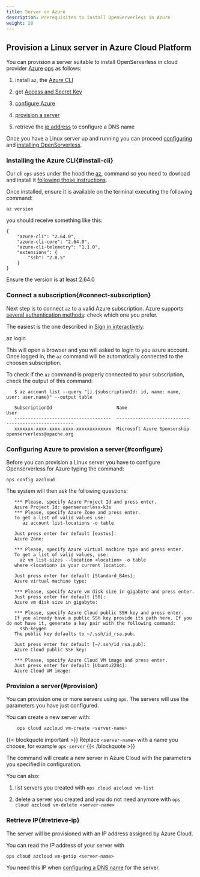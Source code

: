 ```yaml
---
title: Server on Azure
description: Prerequisites to install OpenServerless in Azure
weight: 20
---
```


## Provision a Linux server in Azure Cloud Platform

You can provision a server suitable to install OpenServerless in cloud
provider [Azure](https://azure.microsoft.com/)
[ops](#download.adoc) as follows:

1. install `az`, the [Azure CLI](#install-cli)

2. get [Access and Secret Key](#connect-subscription)

3. [configure Azure](#configure)

4. [provision a server](#provision)

5. retrieve the [ip address](#retrieve-ip) to configure a DNS name

Once you have a Linux server up and running you can proceed
[configuring](/docs/installation/configure/) and
[installing OpenServerless](/docs/installation/install/cluster/).

### Installing the Azure CLI{#install-cli}

Our cli `ops` uses under the hood the [az](https://learn.microsoft.com/en-us/cli/azure),
command so you need to dowload and install it [following those
instructions](https://learn.microsoft.com/en-us/cli/azure/install-azure-cli).

Once installed, ensure it is available on the terminal executing the
following command:

    az version

you should receive something like this:

    {
        "azure-cli": "2.64.0",
        "azure-cli-core": "2.64.0",
        "azure-cli-telemetry": "1.1.0",
        "extensions": {
            "ssh": "2.0.5"
        }
    }

Ensure the version is at least 2.64.0

### Connect a subscription{#connect-subscription}

Next step is to connect `az` to a valid Azure subscription. Azure
supports [several authentication methods](https://learn.microsoft.com/en-us/cli/azure/authenticate-azure-cli): check
which one you prefer.

The easiest is the one described in [Sign in interactively](https://learn.microsoft.com/en-us/cli/azure/authenticate-azure-cli-interactively):

   az login

This will open a browser and you will asked to login to you azure account. Once logged in, the `az` command will be
automatically connected to the choosen subscription.

To check if the `az` command is properly connected to your subscription, check the output of this command:

```
   $ az account list --query "[].{subscriptionId: id, name: name, user: user.name}" --output table

   SubscriptionId                        Name                         User
   ------------------------------------  ---------------------------  -------------------------
   xxxxxxx-xxxx-xxxx-xxxx-xxxxxxxxxxxxx  Microsoft Azure Sponsorship  openserverless@apache.org
```

### Configuring Azure to provision a server{#configure}

Before you can provision a Linux server you have to configure Openserverless for Azure typing
the command:

    ops config azcloud

The system will then ask the following questions:

```
   *** Please, specify Azure Project Id and press enter.
   Azure Project Id: openserverless-k3s
   *** Please, specify Azure Zone and press enter.
   To get a list of valid values use:
      az account list-locations -o table
   
   Just press enter for default [eastus]:
   Azure Zone:

   *** Please, specify Azure virtual machine type and press enter.
   To get a list of valid values, use:
     az vm list-sizes --location <location> -o table
   where <location> is your current location.
   
   Just press enter for default [Standard_B4ms]:
   Azure virtual machine type:
   
   *** Please, specify Azure vm disk size in gigabyte and press enter.
   Just press enter for default [50]:
   Azure vm disk size in gigabyte:
   
   *** Please, specify Azure Cloud public SSH key and press enter.
   If you already have a public SSH key provide its path here. If you do not have it, generate a key pair with the following command:
     ssh-keygen
   The public key defaults to ~/.ssh/id_rsa.pub.
   
   Just press enter for default [~/.ssh/id_rsa.pub]:
   Azure Cloud public SSH key:
   
   *** Please, specify Azure Cloud VM image and press enter.
   Just press enter for default [Ubuntu2204]:
   Azure Cloud VM image:
```

### Provision a server{#provision}

You can provision one or more servers using `ops`. The servers will use
the parameters you have just configured.

You can create a new server with:

```bash
    ops cloud azcloud vm-create <server-name>
```

{{< blockquote important >}}
Replace `<server-name>` with a name you choose, for example
`ops-server`
{{< /blockquote >}}

The command will create a new server in Azure Cloud with the parameters
you specified in configuration.

You can also:

1. list servers you created with `ops cloud azcloud vm-list`

2. delete a server you created and you do not need anymore with
   `ops cloud azcloud vm-delete <server-name>`

### Retrieve IP{#retrieve-ip}

The server will be provisioned with an IP address assigned by Azure
Cloud.

You can read the IP address of your server with

    ops cloud azcloud vm-getip <server-name>

You need this IP when [configuring a DNS name](/docs/installation/configure/dns/) for
the server.

